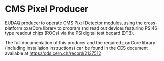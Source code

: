CMS Pixel Producer
=====

EUDAQ producer to operate CMS Pixel Detector modules, using the cross-platform pxarCore library to program and read out devices featuring PSI46-type readout chips (ROCs) via the PSI digital test beoard (DTB).

The full documentation of this producer and the required pxarCore library (including installation instructions) can be found in the CDS document available at
https://cds.cern.ch/record/2137512